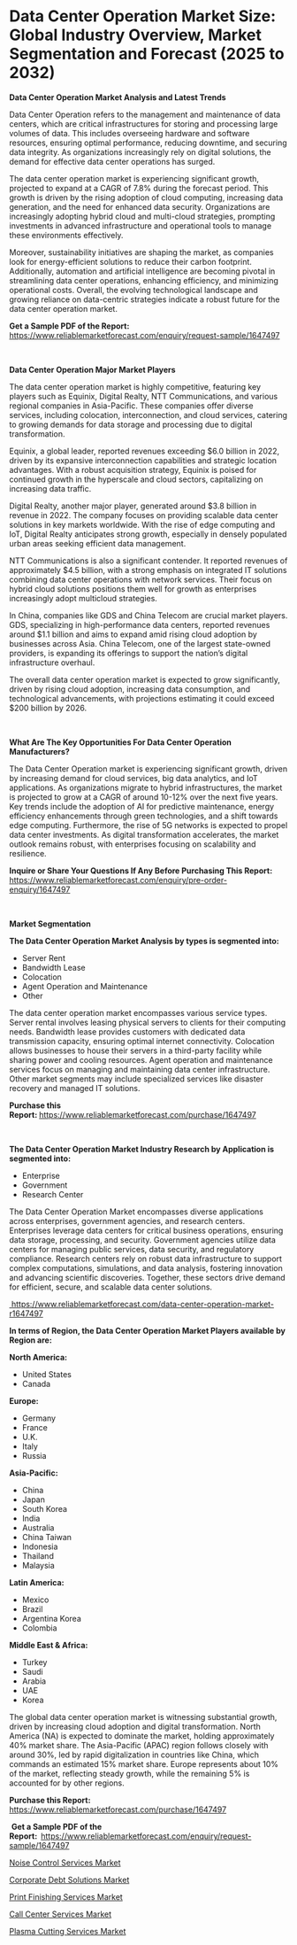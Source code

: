 <p><h1>Data Center Operation Market Size: Global Industry Overview, Market Segmentation and Forecast (2025 to 2032)</h1></p><p><strong>Data Center Operation Market Analysis and Latest Trends</strong></p>
<p><p>Data Center Operation refers to the management and maintenance of data centers, which are critical infrastructures for storing and processing large volumes of data. This includes overseeing hardware and software resources, ensuring optimal performance, reducing downtime, and securing data integrity. As organizations increasingly rely on digital solutions, the demand for effective data center operations has surged.</p><p>The data center operation market is experiencing significant growth, projected to expand at a CAGR of 7.8% during the forecast period. This growth is driven by the rising adoption of cloud computing, increasing data generation, and the need for enhanced data security. Organizations are increasingly adopting hybrid cloud and multi-cloud strategies, prompting investments in advanced infrastructure and operational tools to manage these environments effectively.</p><p>Moreover, sustainability initiatives are shaping the market, as companies look for energy-efficient solutions to reduce their carbon footprint. Additionally, automation and artificial intelligence are becoming pivotal in streamlining data center operations, enhancing efficiency, and minimizing operational costs. Overall, the evolving technological landscape and growing reliance on data-centric strategies indicate a robust future for the data center operation market.</p></p>
<p><strong>Get a Sample PDF of the Report:&nbsp;</strong> <a href="https://www.reliablemarketforecast.com/enquiry/request-sample/1647497?utm_campaign=1899&utm_medium=2&utm_source=Github&utm_content=ia&utm_term=10032025&utm_id=data-center-operation">https://www.reliablemarketforecast.com/enquiry/request-sample/1647497</a></p>
<p>&nbsp;</p>
<p><strong>Data Center Operation Major Market Players</strong></p>
<p><p>The data center operation market is highly competitive, featuring key players such as Equinix, Digital Realty, NTT Communications, and various regional companies in Asia-Pacific. These companies offer diverse services, including colocation, interconnection, and cloud services, catering to growing demands for data storage and processing due to digital transformation.</p><p>Equinix, a global leader, reported revenues exceeding $6.0 billion in 2022, driven by its expansive interconnection capabilities and strategic location advantages. With a robust acquisition strategy, Equinix is poised for continued growth in the hyperscale and cloud sectors, capitalizing on increasing data traffic.</p><p>Digital Realty, another major player, generated around $3.8 billion in revenue in 2022. The company focuses on providing scalable data center solutions in key markets worldwide. With the rise of edge computing and IoT, Digital Realty anticipates strong growth, especially in densely populated urban areas seeking efficient data management.</p><p>NTT Communications is also a significant contender. It reported revenues of approximately $4.5 billion, with a strong emphasis on integrated IT solutions combining data center operations with network services. Their focus on hybrid cloud solutions positions them well for growth as enterprises increasingly adopt multicloud strategies.</p><p>In China, companies like GDS and China Telecom are crucial market players. GDS, specializing in high-performance data centers, reported revenues around $1.1 billion and aims to expand amid rising cloud adoption by businesses across Asia. China Telecom, one of the largest state-owned providers, is expanding its offerings to support the nation’s digital infrastructure overhaul.</p><p>The overall data center operation market is expected to grow significantly, driven by rising cloud adoption, increasing data consumption, and technological advancements, with projections estimating it could exceed $200 billion by 2026.</p></p>
<p>&nbsp;</p>
<p><strong>What Are The Key Opportunities For Data Center Operation Manufacturers?</strong></p>
<p><p>The Data Center Operation market is experiencing significant growth, driven by increasing demand for cloud services, big data analytics, and IoT applications. As organizations migrate to hybrid infrastructures, the market is projected to grow at a CAGR of around 10-12% over the next five years. Key trends include the adoption of AI for predictive maintenance, energy efficiency enhancements through green technologies, and a shift towards edge computing. Furthermore, the rise of 5G networks is expected to propel data center investments. As digital transformation accelerates, the market outlook remains robust, with enterprises focusing on scalability and resilience.</p></p>
<p><strong>Inquire or Share Your Questions If Any Before Purchasing This Report:</strong> <a href="https://www.reliablemarketforecast.com/enquiry/pre-order-enquiry/1647497?utm_campaign=1899&utm_medium=2&utm_source=Github&utm_content=ia&utm_term=10032025&utm_id=data-center-operation">https://www.reliablemarketforecast.com/enquiry/pre-order-enquiry/1647497</a></p>
<p>&nbsp;</p>
<p><strong>Market Segmentation</strong></p>
<p><strong>The Data Center Operation Market Analysis by types is segmented into:</strong></p>
<p><ul><li>Server Rent</li><li>Bandwidth Lease</li><li>Colocation</li><li>Agent Operation and Maintenance</li><li>Other</li></ul></p>
<p><p>The data center operation market encompasses various service types. Server rental involves leasing physical servers to clients for their computing needs. Bandwidth lease provides customers with dedicated data transmission capacity, ensuring optimal internet connectivity. Colocation allows businesses to house their servers in a third-party facility while sharing power and cooling resources. Agent operation and maintenance services focus on managing and maintaining data center infrastructure. Other market segments may include specialized services like disaster recovery and managed IT solutions.</p></p>
<p><strong>Purchase this Report:&nbsp;</strong><a href="https://www.reliablemarketforecast.com/purchase/1647497?utm_campaign=1899&utm_medium=2&utm_source=Github&utm_content=ia&utm_term=10032025&utm_id=data-center-operation">https://www.reliablemarketforecast.com/purchase/1647497</a></p>
<p>&nbsp;</p>
<p><strong>The Data Center Operation Market Industry Research by Application is segmented into:</strong></p>
<p><ul><li>Enterprise</li><li>Government</li><li>Research Center</li></ul></p>
<p><p>The Data Center Operation Market encompasses diverse applications across enterprises, government agencies, and research centers. Enterprises leverage data centers for critical business operations, ensuring data storage, processing, and security. Government agencies utilize data centers for managing public services, data security, and regulatory compliance. Research centers rely on robust data infrastructure to support complex computations, simulations, and data analysis, fostering innovation and advancing scientific discoveries. Together, these sectors drive demand for efficient, secure, and scalable data center solutions.</p></p>
<p><a href="https://www.reliablemarketforecast.com/data-center-operation-market-r1647497?utm_campaign=1899&utm_medium=2&utm_source=Github&utm_content=ia&utm_term=10032025&utm_id=data-center-operation">&nbsp;https://www.reliablemarketforecast.com/data-center-operation-market-r1647497</a></p>
<p><strong>In terms of Region, the Data Center Operation Market Players available by Region are:</strong></p>
<p>
    <p> <strong> North America: </strong>
        <ul>
            <li>United States</li>
            <li>Canada</li>
        </ul>
        </p> 
    <p> <strong> Europe: </strong>
        <ul>
            <li>Germany</li>
            <li>France</li>
            <li>U.K.</li>
            <li>Italy</li>
            <li>Russia</li>
        </ul>
        </p> 
    <p> <strong> Asia-Pacific: </strong>
        <ul>
            <li>China</li>
            <li>Japan</li>
            <li>South Korea</li>
            <li>India</li>
            <li>Australia</li>
            <li>China Taiwan</li>
            <li>Indonesia</li>
            <li>Thailand</li>
            <li>Malaysia</li>
        </ul>
        </p> 
    <p> <strong> Latin America: </strong>
        <ul>
            <li>Mexico</li>
            <li>Brazil</li>
            <li>Argentina Korea</li>
            <li>Colombia</li>
        </ul>
        </p> 
    <p> <strong> Middle East & Africa: </strong>
        <ul>
            <li>Turkey</li>
            <li>Saudi</li>
            <li>Arabia</li>
            <li>UAE</li>
            <li>Korea</li>
        </ul>
    </p>
    </p>
<p><p>The global data center operation market is witnessing substantial growth, driven by increasing cloud adoption and digital transformation. North America (NA) is expected to dominate the market, holding approximately 40% market share. The Asia-Pacific (APAC) region follows closely with around 30%, led by rapid digitalization in countries like China, which commands an estimated 15% market share. Europe represents about 10% of the market, reflecting steady growth, while the remaining 5% is accounted for by other regions.</p></p>
<p><strong>Purchase this Report: </strong><a href="https://www.reliablemarketforecast.com/purchase/1647497?utm_campaign=1899&utm_medium=2&utm_source=Github&utm_content=ia&utm_term=10032025&utm_id=data-center-operation">https://www.reliablemarketforecast.com/purchase/1647497</a></p>
<p>&nbsp;<strong>Get a Sample PDF of the Report:&nbsp;&nbsp;</strong><a href="https://www.reliablemarketforecast.com/enquiry/request-sample/1647497?utm_campaign=1899&utm_medium=2&utm_source=Github&utm_content=ia&utm_term=10032025&utm_id=data-center-operation">https://www.reliablemarketforecast.com/enquiry/request-sample/1647497</a></p>
<p><strong></strong></p>
<p><p><a href="https://github.com/sahoolipko6f/Market-Research-Report-List-1/blob/main/noise-control-services-market.md?utm_campaign=1899&utm_medium=2&utm_source=Github&utm_content=ia&utm_term=10032025&utm_id=data-center-operation">Noise Control Services Market</a></p><p><a href="https://github.com/iontahoehlct/Market-Research-Report-List-1/blob/main/corporate-debt-solutions-market.md?utm_campaign=1899&utm_medium=2&utm_source=Github&utm_content=ia&utm_term=10032025&utm_id=data-center-operation">Corporate Debt Solutions Market</a></p><p><a href="https://github.com/nxauwedaroui2/Market-Research-Report-List-1/blob/main/print-finishing-services-market.md?utm_campaign=1899&utm_medium=2&utm_source=Github&utm_content=ia&utm_term=10032025&utm_id=data-center-operation">Print Finishing Services Market</a></p><p><a href="https://github.com/rogetspate12/Market-Research-Report-List-1/blob/main/call-center-services-market.md?utm_campaign=1899&utm_medium=2&utm_source=Github&utm_content=ia&utm_term=10032025&utm_id=data-center-operation">Call Center Services Market</a></p><p><a href="https://github.com/drissahrouk/Market-Research-Report-List-1/blob/main/plasma-cutting-services-market.md?utm_campaign=1899&utm_medium=2&utm_source=Github&utm_content=ia&utm_term=10032025&utm_id=data-center-operation">Plasma Cutting Services Market</a></p></p>